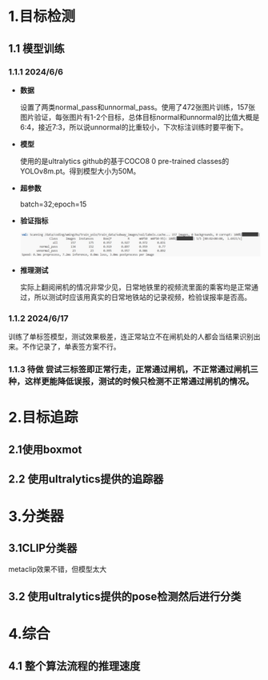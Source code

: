 # 1.目标检测

## 1.1 模型训练

### 1.1.1 2024/6/6

- **数据**

  设置了两类normal_pass和unnormal_pass。使用了472张图片训练，157张图片验证，每张图片有1-2个目标，总体目标normal和unnormal的比值大概是6:4，接近7:3，所以说unnormal的比重较小，下次标注训练时要平衡下。

- **模型**

  使用的是ultralytics github的基于COCO8 0 pre-trained classes的YOLOv8m.pt。得到模型大小为50M。

- **超参数**

  batch=32;epoch=15

- **验证指标**

  ![1](record.assets/1.png)

- **推理测试**

  实际上翻阅闸机的情况非常少见，日常地铁里的视频流里面的乘客均是正常通过，所以测试时应该用真实的日常地铁站的记录视频，检验误报率是否高。

### 1.1.2 2024/6/17

训练了单标签模型，测试效果极差，连正常站立不在闸机处的人都会当结果识别出来。不作记录了，单表签方案不行。

### 1.1.3 待做 尝试三标签即正常行走，正常通过闸机，不正常通过闸机三种，这样更能降低误报，测试的时候只检测不正常通过闸机的情况。



# 2.目标追踪

## 2.1使用boxmot

## 2.2 使用ultralytics提供的追踪器

# 3.分类器

## 3.1CLIP分类器

metaclip效果不错，但模型太大

## 3.2 使用ultralytics提供的pose检测然后进行分类



# 4.综合

## 4.1 整个算法流程的推理速度





